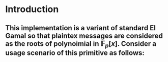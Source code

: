 # Introduction

This implementation is a variant of standard El Gamal so that plaintex messages are considered as the roots of polynoimial in $\mathbb{F}_p[x]$.
Consider a usage scenario of this primitive as follows:
- 
